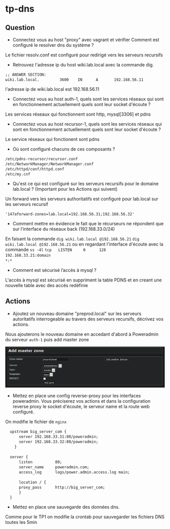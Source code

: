 # tp-dns

## Question

* Connectez vous au host "proxy" avec vagrant et vérifier Comment est configuré le resolver dns du système ?

Le fichier resolv.conf est configuré pour redirigé vers les serveurs recursifs


* Retrouvez l'adresse ip du host wiki.lab.local avec la commande dig.
```
;; ANSWER SECTION:
wiki.lab.local.         3600    IN      A       192.168.56.11
```
l'adresse ip de wiki.lab.local est 192.168.56.11

* Connectez vous au host auth-1, quels sont les services réseaux qui sont en fonctionnement actuellement quels sont leur socket d'écoute ?

Les services réseaux qui fonctionnent sont http, mysql[3306] et pdns

* Connectez vous au host recursor-1,  quels sont les services réseaux qui sont en fonctionnement actuellement quels sont leur socket d'écoute ?

Le service réseaux qui fonctionent sont pdns 

* Où sont configuré chacuns de ces composants ?
```
/etc/pdns-recursor/recursor.conf
/etc/NetworkManager/NetworkManager.conf
/etc/httpd/conf/httpd.conf
/etc/my.cnf
```

* Qu'est ce qui est configuré sur les serveurs recursifs pour le domaine lab.local ? (Important pour les Actions qui suivent)

Un forward vers les serveurs authoritatifs est configuré pour lab.local sur les serveurs recursif
```
'147aforward-zones=lab.local=192.168.56.31;192.168.56.32'
```

* Comment mettre en évidence le fait que le récurseurs ne répondent que sur l’interface du réseaux back (192.168.33.0/24) 

En faisant la commande `dig wiki.lab.local @192.168.56.21` `dig wiki.lab.local @192.168.56.21`
ou en regardant l'interface d'écoute avec la commande `ss -4l` 
` tcp   LISTEN     0      128                                                                       192.168.33.21:domain                                                                                              *:*     `

* Comment est sécurisé l’accès à mysql ?

L'accés à mysql est sécurisé en suppriment la table PDNS et en creant une nouvelle table avec des accés redéfinie

## Actions

* Ajoutez un nouveau domaine "preprod.local" sur les serveurs autoritatifs interrogeable au travers des serveurs recursifs, décrivez vos actions.

Nous ajouterons le nouveau domaine en accedant d'abord à Poweradmin du serveur `auth-1` puis add master zone

![add zone](images/add-zone.PNG)

* Mettez en place une config reverse-proxy pour les interfaces poweradmin. Vous préciserez vos actions et dans la configuration reverse proxy le socket d'écoute, le serveur name et la route web configuré.

On modifie le fichier de `nginx`

``` 
  upstream big_server_com { 
      server 192.168.33.31:80/poweradmin; 
      server 192.168.33.32:80/poweradmin;   
    }

  server {
      listen          80;
      server_name     poweradmin.com;
      access_log      logs/power.admin.access.log main;

      location / {
      proxy_pass      http://big_server_com;
      }
  }

```

* Mettez en place une sauvegarde des données dns.

Comme pour le TP1 on modifie la crontab pour sauvegarder les fichiers DNS toutes les 5min